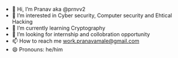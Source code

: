 - 👋 Hi, I’m Pranav aka @prnvv2
- 👀 I’m interested in Cyber security, Computer security and Ehtical Hacking
- 🌱 I’m currently learning Cryptography 
- 💞️ I’m looking for internship and collobration opportunity 
- 📫 How to reach me work.pranavamale@gmail.com
- 😄 Pronouns: he/him


<!---
prnvv2/prnvv2 is a ✨ special ✨ repository because its `README.md` (this file) appears on your GitHub profile.
You can click the Preview link to take a look at your changes.
--->
